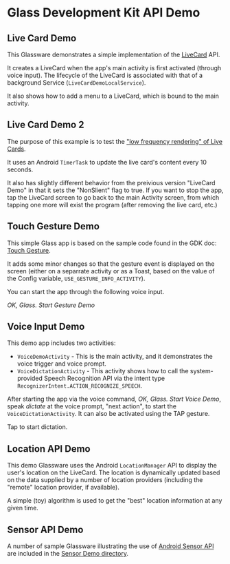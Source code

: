 Glass Development Kit API Demo
=======


## Live Card Demo

This Glassware demonstrates a simple implementation of the 
[LiveCard](https://developers.google.com/glass/develop/gdk/ui/live-cards) API.

It creates a LiveCard when the app's main activity is first activated (through voice input).
The lifecycle of the LiveCard is associated with that of a background Service (`LiveCardDemoLocalService`).

It also shows how to add a menu to a LiveCard, 
which is bound to the main activity.


## Live Card Demo 2

The purpose of this example is to test 
the ["low frequency rendering" of Live Cards](https://developers.google.com/glass/develop/gdk/ui/live-cards).

It uses an Android `TimerTask` to update the live card's content every 10 seconds.

It also has slightly different behavior from the preivious version "LiveCard Demo"
in that it sets the "NonSlient" flag to true.
If you want to stop the app, tap the LiveCard screen to go back to the main Activity screen,
from which tapping one more will exist the program (after removing the live card, etc.)


## Touch Gesture Demo

This simple Glass app is based on the sample code
found in the GDK doc: [Touch Gesture](https://developers.google.com/glass/develop/gdk/input/touch).

It adds some minor changes
so that the gesture event is displayed on the screen
(either on a separrate activity or as a Toast,
based on the value of the Config variable, `USE_GESTURE_INFO_ACTIVITY`).

You can start the app through the following voice input.

_OK, Glass._ _Start Gesture Demo_


## Voice Input Demo

This demo app includes two activities: 

* `VoiceDemoActivity` - This is the main activity, and it demonstrates the voice trigger and voice prompt.
* `VoiceDictationActivity` - This activity shows how to call the system-provided Speech Recognition API via the intent type `RecognizerIntent.ACTION_RECOGNIZE_SPEECH`.  

After starting the app via the voice command, _OK, Glass._ _Start Voice Demo_, 
speak _dictate_ at the voice prompt, "next action",
to start the `VoiceDictationActivity`. It can also be activated using the TAP gesture.

Tap to start dictation.



## Location API Demo

This demo Glassware uses the Android `LocationManager` API
to display the user's location on the LiveCard.
The location is dynamically updated based on the data supplied by a number of location providers
(including the "remote" location provider, if available).

A simple (toy) algorithm is used to get the "best" location information at any given time.



## Sensor API Demo

A number of sample Glassware illustrating
the use of [Android Sensor API](http://developer.android.com/guide/topics/sensors/sensors_overview.html)
are included in the [Sensor Demo directory](https://github.com/harrywye/gdkdemo/tree/master/apidemo/sensordemo).

